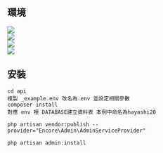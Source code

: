 
## 環境
<div title="PHP version"><img src="https://img.shields.io/badge/php-%3E=_7.2.14-green.svg"></div>
<div title="Lavavel version"><img src="https://img.shields.io/badge/laravel framework-%3E=_7.0-green.svg"></div>
<div title="Mysql version"><img src="https://img.shields.io/badge/Mysql-%3E=_5.7-green.svg"></div>
<div title="Composer version"><img src="https://img.shields.io/badge/Composer-%3E=_1.10.9-green.svg"></div>

## 安裝
```
cd api
複製 _example.env 改名為.env 並設定相關參數
composer install
對應 env 裡 DATABASE建立資料表 本例中命名為hayashi20

php artisan vendor:publish --provider="Encore\Admin\AdminServiceProvider"

php artisan admin:install
```